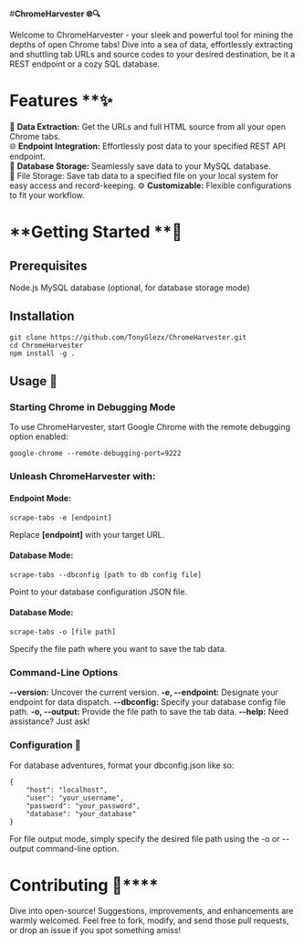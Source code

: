 #**ChromeHarvester 🌐🔍**

Welcome to ChromeHarvester - your sleek and powerful tool for mining the depths of open Chrome tabs! Dive into a sea of data, effortlessly extracting and shuttling tab URLs and source codes to your desired destination, be it a REST endpoint or a cozy SQL database.

# Features **✨

📄 **Data Extraction:** Get the URLs and full HTML source from all your open Chrome tabs.  
🌐 **Endpoint Integration:** Effortlessly post data to your specified REST API endpoint.  
💾 **Database Storage:** Seamlessly save data to your MySQL database.  
📂 File Storage: Save tab data to a specified file on your local system for easy access and record-keeping.
⚙️ **Customizable:** Flexible configurations to fit your workflow.  

# **Getting Started **🏁

## **Prerequisites**
Node.js
MySQL database (optional, for database storage mode)

## **Installation**
````
git clone https://github.com/TonyGlezx/ChromeHarvester.git
cd ChromeHarvester
npm install -g .
````
## **Usage 🔧**

### **Starting Chrome in Debugging Mode**

To use ChromeHarvester, start Google Chrome with the remote debugging option enabled:

````
google-chrome --remote-debugging-port=9222
````

### **Unleash ChromeHarvester with:**

#### **Endpoint Mode:**
````
scrape-tabs -e [endpoint]
````
Replace **[endpoint]** with your target URL.

#### **Database Mode:**
````
scrape-tabs --dbconfig [path to db config file]
````
Point to your database configuration JSON file.

#### **Database Mode:**
````
scrape-tabs -o [file path]
````
Specify the file path where you want to save the tab data.

### **Command-Line Options**

**--version:** Uncover the current version.
**-e, --endpoint:** Designate your endpoint for data dispatch.
**--dbconfig:** Specify your database config file path.
**-o, --output:** Provide the file path to save the tab data.
**--help:** Need assistance? Just ask!

### **Configuration 📝**

For database adventures, format your dbconfig.json like so:

```
{
    "host": "localhost",
    "user": "your_username",
    "password": "your_password",
    "database": "your_database"
}
```

For file output mode, simply specify the desired file path using the -o or --output command-line option.
# Contributing 🤝****

Dive into open-source! Suggestions, improvements, and enhancements are warmly welcomed. Feel free to fork, modify, and send those pull requests, or drop an issue if you spot something amiss!

